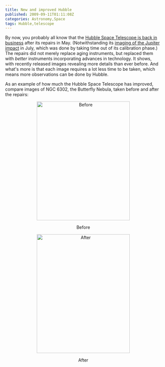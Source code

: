 ```yaml
---
title: New and improved Hubble
published: 2009-09-11T01:11:08Z
categories: Astronomy,Space
tags: Hubble,telescope
---
```


By now, you probably all know that the <a href="http://www.universetoday.com/2009/09/09/just-how-good-is-the-new-hubble-lets-compare/">Hubble Space Telescope is back in business</a> after its repairs in May.  (Notwithstanding its <a href="http://blogs.discovermagazine.com/badastronomy/2009/07/31/hubble-pix-at-jupiters-scar/">imaging of the Jupiter impact</a> in July, which was done by taking time out of its calibration phase.)  The repairs did not merely replace aging instruments, but replaced them with <em>better</em> instruments incorporating advances in technology.  It shows, with recently released images revealing more details than ever before.  And what's more is that each image requires a lot less time to be taken, which means more observations can be done by Hubble.

As an example of how much the Hubble Space Telescope has improved, compare images of NGC 6302, the Butterfly Nebula, taken before and after the repairs:

<div style="text-align:center;margin:0px auto;">
<div id="attachment_3079" class="wp-caption alignnone" style="display: inline-block; width: 310px;"><a href="http://www.nasa.gov/multimedia/imagegallery/image_feature_624.html"><img src="http://blog.chungyc.org/wp-content/uploads/2009/09/153613main_image_feature_624_ys_full-409x512.jpg" alt="Before" title="Image of NGC 6302 (before)" width="300" height="384" class="size-medium wp-image-3079" /></a><p class="wp-caption-text">Before</p></div><div id="attachment_3080" class="wp-caption alignnone" style="display: inline-block; width: 310px;"><a href="http://www.nasa.gov/mission_pages/hubble/multimedia/ero/index.html"><img src="http://blog.chungyc.org/wp-content/uploads/2009/09/384572main_ero_ngc6302_cropped-398x512.jpg" alt="After" title="Image of NGC 6302 (after)" width="300" height="384" class="size-medium wp-image-3080" /></a><p class="wp-caption-text">After</p></div>
</div>

